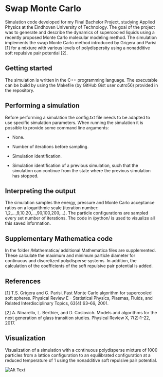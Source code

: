 # Swap Monte Carlo 

Simulation code developed for my Final Bachelor Project, studying Applied Physics at the Eindhoven University of Technology.
The goal of the project was to generate and describe the dynamics of supercooled liquids using a recently proposed Monte Carlo molecular modeling method.
The simulation implements the swap Monte Carlo method introduced by Grigera and Parisi [1] for a mixture with various levels of polydispersity using a nonadditive soft repulsive pair potential [2].

## Getting started
The simulation is written in the C++ programming language.
The executable can be build by using the Makefile (by GitHub Gist user outro56) provided in the repository.

## Performing a simulation
Before performing a simulation the config.txt file needs to be adapted to use specific simulation parameters.
When running the simulation it is possible to provide some command line arguments:

* None.

* Number of iterations before sampling.

* Simulation identification.

* Simulation identification of a previous simulation, such that the simulation can continue from the state where the previous simulation has stopped.

## Interpreting the output
The simulation samples the energy, pressure and Monte Carlo acceptance ratios on a logarithmic scale (iteration number: 1,2,...,9,10,20,...,90,100,200,...).
The particle configurations are sampled every set number of iterations.
The code in /python/ is used to visualize all this saved information.

## Supplementary Mathematica code
In the folder /Mathematica/ additional Mathematica files are supplemented.
These calculate the maximum and minimum particle diameter for continuous and discretized polydisperse systems.
In addition, the calculation of the coefficients of the soft repulsive pair potential is added.

## References
[1]  T.S. Grigera and G. Parisi. Fast Monte Carlo algorithm for supercooled soft spheres. Physical Review E - Statistical Physics, Plasmas, Fluids, and Related Interdisciplinary Topics, 63(4):63–66, 2001.

[2] A. Ninarello, L. Berthier, and D. Coslovich. Models and algorithms for the next generation of glass transition studies. Physical Review X, 7(2):1–22, 2017.

## Visualization
Visualization of a simulation with a continuous polydisperse mixture of 1000 particles from a lattice configuration to an equilibrated configuration at a reduced temperature of 1 using the nonadditive soft repulsive pair potential.

![Alt Text](simulation_visual.gif)
